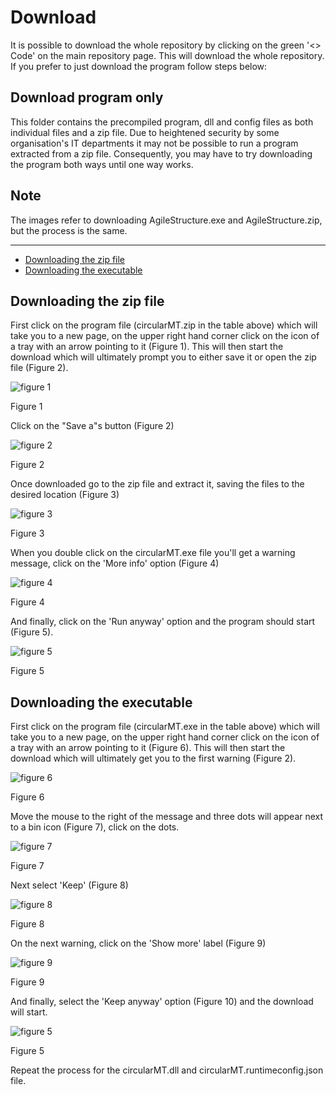 # Download

It is possible to download the whole repository by clicking on the green '<> Code' on the main repository page. This will download the whole repository. If you prefer to just download the program follow steps below:

## Download program only

This folder contains the precompiled program, dll and config files as both individual files and a zip file. Due to heightened security by some organisation's IT departments it may not be possible to run a program extracted from a zip file. Consequently, you may have to try downloading the program both ways until one way works. 
 
## Note

The images refer to downloading AgileStructure.exe and AgileStructure.zip, but the process is the same.

<hr />

* [Downloading the zip file](#downloading-the-zip-file)
* [Downloading the executable](#downloading-the-executable)

## Downloading the zip file

First click on the program file (circularMT.zip in the table above) which will take you to a new page, on the upper right hand corner click on the icon of a tray with an arrow pointing to it (Figure 1). This will then start the download which will ultimately prompt you to either save it or open the zip file (Figure 2).

![figure 1](images/figure1.jpg)

Figure 1

Click on the "Save a"s button (Figure 2)

![figure 2](images/figure2.jpg)

Figure 2

Once downloaded go to the zip file and extract it, saving the files to the desired location (Figure 3)

![figure 3](images/figure3.jpg)

Figure 3

When you double click on the circularMT.exe file you'll get a warning message, click on the 'More info' option (Figure 4)

![figure 4](images/figure4.jpg)

Figure 4

And finally, click on the 'Run  anyway' option and the program should start (Figure 5).

![figure 5](images/figure5.jpg)

Figure 5

## Downloading the executable

First click on the program file (circularMT.exe in the table above) which will take you to a new page, on the upper right hand corner click on the icon of a tray with an arrow pointing to it (Figure 6). This will then start the download which will ultimately get you to the first warning (Figure 2).

![figure 6](images/figure6.jpg)

Figure 6

Move the mouse to the right of the message and three dots will appear next to a bin icon (Figure 7), click on the dots.

![figure 7](images/figure7.jpg)

Figure 7

Next select 'Keep' (Figure 8)

![figure 8](images/figure8.jpg)

Figure 8

On the next warning, click on the 'Show more' label (Figure 9)

![figure 9](images/figure9.jpg)

Figure 9

And finally, select the 'Keep anyway' option (Figure 10) and the download will start.

![figure 5](images/figure10.jpg)

Figure 5

Repeat the process for the circularMT.dll and circularMT.runtimeconfig.json file.
